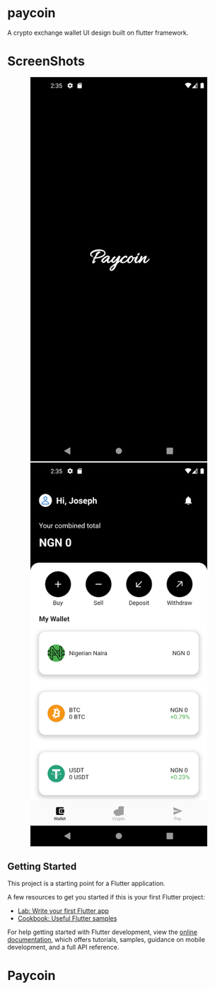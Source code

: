 # paycoin

A crypto exchange wallet UI design built on flutter framework.

# ScreenShots
<div align="center">
    <img src="/assets/1.png" width="400px"</img> 
</div>
<div align="center">
    <img src="/assets/2.png" width="400px"</img> 
</div>

## Getting Started

This project is a starting point for a Flutter application.

A few resources to get you started if this is your first Flutter project:

- [Lab: Write your first Flutter app](https://docs.flutter.dev/get-started/codelab)
- [Cookbook: Useful Flutter samples](https://docs.flutter.dev/cookbook)

For help getting started with Flutter development, view the
[online documentation](https://docs.flutter.dev/), which offers tutorials,
samples, guidance on mobile development, and a full API reference.
# Paycoin
